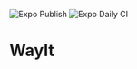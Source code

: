 ![Expo Publish](https://github.com/WayItDev/wayit/workflows/Expo%20Publish/badge.svg?branch=master) ![Expo Daily CI](https://github.com/WayItDev/wayit/workflows/Expo%20Daily%20CI/badge.svg?branch=master)
# WayIt